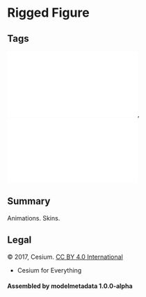 # Rigged Figure

## Tags

![core](../../Models-core.md), ![testing](../../Models-testing.md)

## Summary

Animations. Skins.

## Legal

&copy; 2017, Cesium. [CC BY 4.0 International](https://creativecommons.org/licenses/by/4.0/legalcode)

 - Cesium for Everything

#### Assembled by modelmetadata 1.0.0-alpha